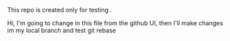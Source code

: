 This repo is created only for testing .

Hi, I'm going to change in this file from the github UI, then I'll make changes im my local branch and test git rebase
